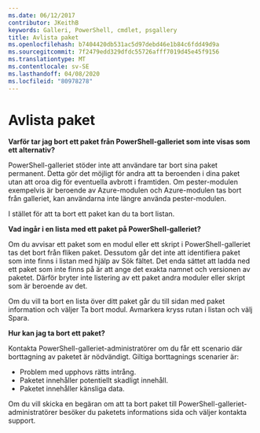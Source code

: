 ```yaml
---
ms.date: 06/12/2017
contributor: JKeithB
keywords: Galleri, PowerShell, cmdlet, psgallery
title: Avlista paket
ms.openlocfilehash: b7404420db531ac5d97debd46e1b84c6fdd49d9a
ms.sourcegitcommit: 7f2479edd329dfdc55726afff7019d45e45f9156
ms.translationtype: MT
ms.contentlocale: sv-SE
ms.lasthandoff: 04/08/2020
ms.locfileid: "80978278"
---
```

# <a name="unlisting-packages"></a>Avlista paket

**Varför tar jag bort ett paket från PowerShell-galleriet som inte visas som ett alternativ?**

PowerShell-galleriet stöder inte att användare tar bort sina paket permanent.
Detta gör det möjligt för andra att ta beroenden i dina paket utan att oroa dig för eventuella avbrott i framtiden.
Om pester-modulen exempelvis är beroende av Azure-modulen och Azure-modulen tas bort från galleriet, kan användarna inte längre använda pester-modulen.

I stället för att ta bort ett paket kan du ta bort listan.

**Vad ingår i en lista med ett paket på PowerShell-galleriet?**

Om du avvisar ett paket som en modul eller ett skript i PowerShell-galleriet tas det bort från fliken paket. Dessutom går det inte att identifiera paket som inte finns i listan med hjälp av Sök fältet.
Det enda sättet att ladda ned ett paket som inte finns på är att ange det exakta namnet och versionen av paketet.
Därför bryter inte listering av ett paket andra moduler eller skript som är beroende av det.

Om du vill ta bort en lista över ditt paket går du till sidan med paket information och väljer Ta bort modul. Avmarkera kryss rutan i listan och välj Spara.

**Hur kan jag ta bort ett paket?**

Kontakta PowerShell-galleriet-administratörer om du får ett scenario där borttagning av paketet är nödvändigt.
Giltiga borttagnings scenarier är:
- Problem med upphovs rätts intrång.
- Paketet innehåller potentiellt skadligt innehåll.
- Paketet innehåller känsliga data.

Om du vill skicka en begäran om att ta bort paket till PowerShell-galleriet-administratörer besöker du paketets informations sida och väljer kontakta support.
